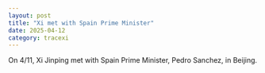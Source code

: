 ```yaml
---
layout: post
title: "Xi met with Spain Prime Minister"
date: 2025-04-12
category: tracexi
---
```


On 4/11, Xi Jinping met with Spain Prime Minister, Pedro Sanchez, in Beijing.